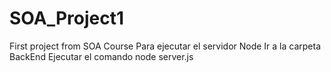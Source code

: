 # SOA_Project1
First project from SOA Course
Para ejecutar el servidor Node Ir a la carpeta BackEnd Ejecutar el comando node server.js
